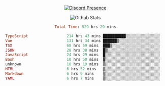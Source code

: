 <!DOCTYPE html>
<body>
<div align="center">

  [![Discord Presence](https://lanyard.cnrad.dev/api/576097150359044106)](https://discord.com/users/576097150359044106)
  
  ![Github Stats](https://github-readme-stats.vercel.app/api?username=verycrunchy&show_icons=true&theme=radical)

<!--START_SECTION:waka-->

```ruby
Total Time: 529 hrs 29 mins

TypeScript                 214 hrs 43 mins ██████████░░░░░░░░░░░░░░░   40.56 %
Vue                        131 hrs 34 mins ██████▒░░░░░░░░░░░░░░░░░░   24.85 %
TSX                        68 hrs 59 mins  ███▒░░░░░░░░░░░░░░░░░░░░░   13.03 %
JSON                       28 hrs 38 mins  █▒░░░░░░░░░░░░░░░░░░░░░░░   05.41 %
JavaScript                 24 hrs 29 mins  █░░░░░░░░░░░░░░░░░░░░░░░░   04.62 %
Bash                       10 hrs 50 mins  ▓░░░░░░░░░░░░░░░░░░░░░░░░   02.05 %
unknown                    10 hrs 19 mins  ▒░░░░░░░░░░░░░░░░░░░░░░░░   01.95 %
HTML                       6 hrs 52 mins   ▒░░░░░░░░░░░░░░░░░░░░░░░░   01.30 %
Markdown                   6 hrs 9 mins    ▒░░░░░░░░░░░░░░░░░░░░░░░░   01.16 %
YAML                       6 hrs 7 mins    ▒░░░░░░░░░░░░░░░░░░░░░░░░   01.16 %
```

<!--END_SECTION:waka-->
</div>
</body>
</html>

